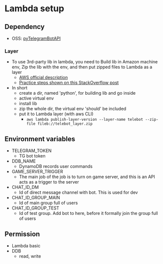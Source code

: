 # Lambda setup

## Dependency
* OSS: [pyTelegramBotAPI](https://github.com/eternnoir/pyTelegramBotAPI)
### Layer
* To use 3rd-party lib in lambda, you need to Build lib in Amazon machine env, Zip the lib with the env, and then put zipped files to Lambda as a layer
  * [AWS official description](https://docs.aws.amazon.com/lambda/latest/dg/configuration-layers.html)
  * [Practice steps shown on this StackOverflow post](https://stackoverflow.com/questions/57688731/unable-to-import-module-lambda-function-no-module-named-pandas)
* In short 
  * create a dir, named 'python', for building lib and go inside
  * active virtual env
  * install lib
  * zip the whole dir, the virtual env 'should' be included
  * put it to Lambda layer (with aws CLI)
    * `aws lambda publish-layer-version --layer-name telebot --zip-file fileb://telebot_layer.zip`


## Environment variables
* TELEGRAM_TOKEN
  * TG bot token
* DDB_NAME
  * DynamoDB records user commands
* GAME_SERVER_TRIGGER
  * The main job of the job is to turn on game server, and this is an API acts as a trigger to the server
* CHAT_ID_DM
  * Id of direct message channel with bot. This is used for dev
* CHAT_ID_GROUP_MAIN
  * Id of main group full of users
* CHAT_ID_GROUP_TEST
  * Id of test group. Add bot to here, before it formally join the group full of users

## Permission
* Lambda basic
* DDB
  * read, write
  

